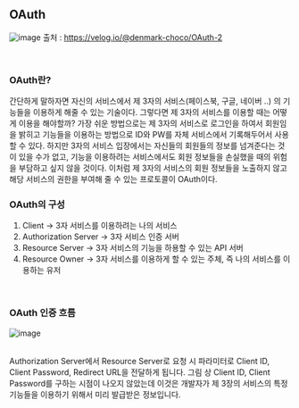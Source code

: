 ## OAuth

![image](https://user-images.githubusercontent.com/34837583/150627562-167a8e33-6165-4de5-9509-d476587b6655.png)
출처 : https://velog.io/@denmark-choco/OAuth-2

<br>


### OAuth란?

 간단하게 말하자면 자신의 서비스에서 제 3자의 서비스(페이스북, 구글, 네이버 ..) 의 기능들을 이용하게 해줄 수 있는 기술이다.
 그렇다면 제 3자의 서비스를 이용할 때는 어떻게 이용을 해야할까?
 가장 쉬운 방법으로는 제 3자의 서비스로 로그인을 하여서 회원임을 밝히고 기능들을 이용하는 방법으로 ID와 PW를 자체 서비스에서 기록해두어서 사용할 수 있다.
 하지만 3자의 서비스 입장에서는 자신들의 회원들의 정보를 넘겨준다는 것이 있을 수가 없고, 기능을 이용하려는 서비스에서도 회원 정보들을 손실했을 때의 위험을 부담하고 싶지 않을 것이다.
 이처럼 제 3자의 서비스의 회원 정보들을 노출하지 않고 해당 서비스의 권한을 부여해 줄 수 있는 프로토콜이 OAuth이다.
<br>


### OAuth의 구성

1) Client -> 3자 서비스를 이용하려는 나의 서비스
2) Authorization Server -> 3자 서비스 인증 서버
3) Resource Server -> 3자 서비스의 기능을 하용할 수 있는 API 서버
4) Resource Owner -> 3자 서비스를 이용하게 할 수 있는 주체, 즉 나의 서비스를 이용하는 유저
<br>


### OAuth 인증 흐름
![image](https://user-images.githubusercontent.com/34837583/150628393-96204ba1-812c-4f8d-ac38-48996ff2aec2.png)

<br>
Authorization Server에서 Resource Server로 요청 시 파라미터로 Client ID, Client Password, Redirect URL을 전달하게 됩니다.
그림 상 Client ID, Client Password를 구하는 시점이 나오지 않았는데 이것은 개발자가 제 3장의 서비스의 특정 기능들을 이용하기 위해서 미리 발급받은 정보입니다.

